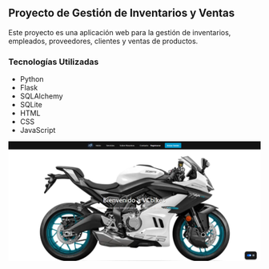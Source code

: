 ## Proyecto de Gestión de Inventarios y Ventas

Este proyecto es una aplicación web para la gestión de inventarios, empleados, proveedores, clientes y ventas de productos.

### Tecnologías Utilizadas

- Python
- Flask
- SQLAlchemy
- SQLite
- HTML
- CSS
- JavaScript

![preview](static/img/screenshot.png)